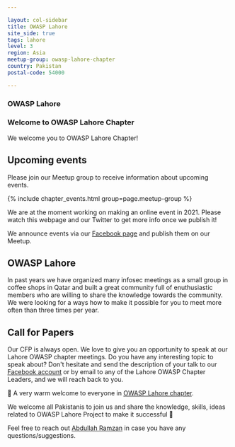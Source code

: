 ```yaml
---

layout: col-sidebar
title: OWASP Lahore
site_side: true
tags: lahore
level: 3
region: Asia
meetup-group: owasp-lahore-chapter
country: Pakistan
postal-code: 54000

---
```


### OWASP Lahore

### Welcome to OWASP Lahore Chapter

We welcome you to OWASP Lahore Chapter!

## Upcoming events

Please join our Meetup group to receive information about upcoming events.

{% include chapter_events.html group=page.meetup-group %}

We are at the moment working on making an online event in 2021. Please watch this webpage and our Twitter to get more info once we publish it!

We announce events via our [Facebook page](https://www.facebook.com/owasplahore/) and publish them on our Meetup.

OWASP Lahore
-----------
In past years we have organized many infosec meetings as a small group in coffee shops in Qatar and built a great community full of enuthusiastic members who are willing to share the knowledge towards the community. We were looking for a ways how to make it possible for you to meet more often than three times per year.


Call for Papers
----------------
Our CFP is always open. We love to give you an opportunity to speak at our Lahore OWASP chapter meetings. Do you have any interesting topic to speak about? Don't hesitate and send the description of your talk to our [Facebook account](https://www.facebook.com/owasplahore/) or by email to any of the Lahore OWASP Chapter Leaders, and we will reach back to you.

👋 A very warm welcome to everyone in [OWASP Lahore chapter](https://owasp.org/www-chapter-lahore/).

We welcome all Pakistanis to join us and share the knowledge, skills, ideas related to OWASP Lahore Project to make it successful 🙂

Feel free to reach out [Abdullah Ramzan](mailto:abdullah.ramzan@owasp.org) in case you have any questions/suggestions.


